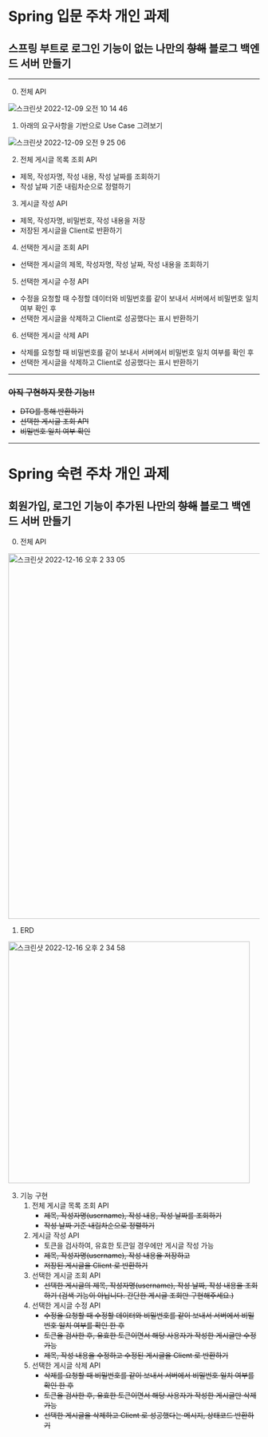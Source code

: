 # Spring 입문 주차 개인 과제
## 스프링 부트로 로그인 기능이 없는 나만의 ~~항해~~ 블로그 백엔드 서버 만들기

---

0. 전체 API

![스크린샷 2022-12-09 오전 10 14 46](https://user-images.githubusercontent.com/117060896/206600674-ef6b2745-adf0-49a1-a767-9012ed9ba053.png)

1. 아래의 요구사항을 기반으로 Use Case 그려보기

![스크린샷 2022-12-09 오전 9 25 06](https://user-images.githubusercontent.com/117060896/206600831-dfa6a591-dd37-4c99-9071-d8f02b9bd856.png)


2. 전체 게시글 목록 조회 API
- 제목, 작성자명, 작성 내용, 작성 날짜를 조회하기
- 작성 날짜 기준 내림차순으로 정렬하기

3. 게시글 작성 API
- 제목, 작성자명, 비밀번호, 작성 내용을 저장
- 저장된 게시글을 Client로 반환하기

4. 선택한 게시글 조회 API
- 선택한 게시글의 제목, 작성자명, 작성 날짜, 작성 내용을 조회하기

5. 선택한 게시글 수정 API
- 수정을 요청할 때 수정할 데이터와 비밀번호를 같이 보내서 서버에서 비밀번호 일치 여부 확인 후
- 선택한 게시글을 삭제하고 Client로 성공했다는 표시 반환하기

6. 선택한 게시글 삭제 API
- 삭제를 요청할 때 비밀번호를 같이 보내서 서버에서 비밀번호 일치 여부를 확인 후
- 선택한 게시글을 삭제하고 Client로 성공했다는 표시 반환하기

---

### ~~아직 구현하지 못한 기능!!~~
- ~~DTO를 통해 반환하기~~
- ~~선택한 게시글 조회 API~~
- ~~비밀번호 일치 여부 확인~~

---

# Spring 숙련 주차 개인 과제
## 회원가입, 로그인 기능이 추가된 나만의 ~~항해~~ 블로그 백엔드 서버 만들기

0. 전체 API

<img width="732" alt="스크린샷 2022-12-16 오후 2 33 05" src="https://user-images.githubusercontent.com/117060896/208029337-aef20dc5-7d73-4192-9792-10b58534aab7.png">

1. ERD

<img width="484" alt="스크린샷 2022-12-16 오후 2 34 58" src="https://user-images.githubusercontent.com/117060896/208029536-4624c5d8-4b7f-4d71-b14a-de1ee21b980b.png">

3. 기능 구현
    1. 전체 게시글 목록 조회 API
       * ~~제목, 작성자명(username), 작성 내용, 작성 날짜를 조회하기~~
       * ~~작성 날짜 기준 내림차순으로 정렬하기~~
   2. 게시글 작성 API
       * 토큰을 검사하여, 유효한 토큰일 경우에만 게시글 작성 가능
       * ~~제목, 작성자명(username), 작성 내용을 저장하고~~
       * ~~저장된 게시글을 Client 로 반환하기~~
   3. 선택한 게시글 조회 API
       * ~~선택한 게시글의 제목, 작성자명(username), 작성 날짜, 작성 내용을 조회하기 (검색 기능이 아닙니다. 간단한 게시글 조회만 구현해주세요.)~~
   4. 선택한 게시글 수정 API
       * ~~수정을 요청할 때 수정할 데이터와 비밀번호를 같이 보내서 서버에서 비밀번호 일치 여부를 확인 한 후~~
       * ~~토큰을 검사한 후, 유효한 토큰이면서 해당 사용자가 작성한 게시글만 수정 가능~~
       * ~~제목, 작성 내용을 수정하고 수정된 게시글을 Client 로 반환하기~~
   5. 선택한 게시글 삭제 API
       * ~~삭제를 요청할 때 비밀번호를 같이 보내서 서버에서 비밀번호 일치 여부를 확인 한 후~~
       * ~~토큰을 검사한 후, 유효한 토큰이면서 해당 사용자가 작성한 게시글만 삭제 가능~~
       * ~~선택한 게시글을 삭제하고 Client 로 성공했다는 메시지, 상태코드 반환하기~~
